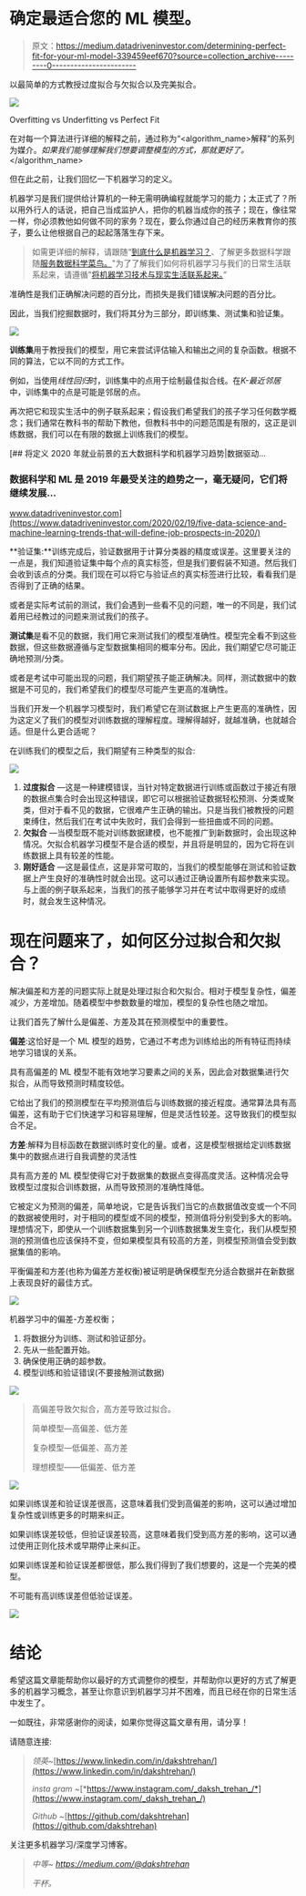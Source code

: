 # 确定最适合您的 ML 模型。

> 原文：<https://medium.datadriveninvestor.com/determining-perfect-fit-for-your-ml-model-339459eef670?source=collection_archive---------0----------------------->

以最简单的方式教授过度拟合与欠拟合以及完美拟合。

![](img/14ad86706a8cc7db7a127efa255af15e.png)

Overfitting vs Underfitting vs Perfect Fit

在对每一个算法进行详细的解释之前，通过称为“<algorithm_name>解释”的系列为媒介。*如果我们能够理解我们想要调整模型的方式，那就更好了。*</algorithm_name>

但在此之前，让我们回忆一下机器学习的定义。

机器学习是我们提供给计算机的一种无需明确编程就能学习的能力；太正式了？所以用外行人的话说，把自己当成监护人，把你的机器当成你的孩子；现在，像往常一样，你必须教他如何做不同的家务？现在，要么你通过自己的经历来教育你的孩子，要么让他根据自己的起起落落生存下来。

> 如需更详细的解释，请跟随“[到底什么是机器学习？](https://medium.com/machine-deep-learning/what-exactly-machine-learning-is-1746c9d151ed)、了解更多数据科学跟随[服务数据科学菜鸟。](https://medium.com/towards-artificial-intelligence/serving-data-science-to-a-rookie-b03af9ea99a2)"为了了解我们如何将机器学习与我们的日常生活联系起来，请遵循"[将机器学习技术与现实生活联系起来。](https://levelup.gitconnected.com/relating-machine-learning-techniques-to-real-life-4dafd626fdff)”

准确性是我们正确解决问题的百分比，而损失是我们错误解决问题的百分比。

因此，当我们挖掘数据时，我们将其分为三部分，即训练集、测试集和验证集。

![](img/5012ad0b4080d01978087c2528134681.png)

**训练集**用于教授我们的模型，用它来尝试评估输入和输出之间的复杂函数。根据不同的算法，它以不同的方式工作。

例如，当使用*线性回归*时，训练集中的点用于绘制最佳拟合线。在*K-最近邻居*中，训练集中的点是可能是邻居的点。

再次把它和现实生活中的例子联系起来；假设我们希望我们的孩子学习任何数学概念；我们通常在教科书的帮助下教他，但教科书中的问题范围是有限的，这正是训练数据，我们可以在有限的数据上训练我们的模型。

[](https://www.datadriveninvestor.com/2020/02/19/five-data-science-and-machine-learning-trends-that-will-define-job-prospects-in-2020/) [## 将定义 2020 年就业前景的五大数据科学和机器学习趋势|数据驱动…

### 数据科学和 ML 是 2019 年最受关注的趋势之一，毫无疑问，它们将继续发展…

www.datadriveninvestor.com](https://www.datadriveninvestor.com/2020/02/19/five-data-science-and-machine-learning-trends-that-will-define-job-prospects-in-2020/) 

**验证集:**训练完成后，验证数据用于计算分类器的精度或误差。这里要关注的一点是，我们知道验证集中每个点的真实标签，但是我们要假装不知道。然后我们会收到该点的分类。我们现在可以将它与验证点的真实标签进行比较，看看我们是否得到了正确的结果。

或者是实际考试前的测试，我们会遇到一些看不见的问题，唯一的不同是，我们试着用已经教过的问题来测试我们的孩子。

**测试集**是看不见的数据，我们用它来测试我们的模型准确性。模型完全看不到这些数据，但这些数据遵循与定型数据集相同的概率分布。因此，我们期望它尽可能正确地预测/分类。

或者是考试中可能出现的问题，我们期望孩子能正确解决。同样，测试数据中的数据是不可见的，我们希望我们的模型尽可能产生更高的准确性。

当我们开发一个机器学习模型时，我们希望它在测试数据上产生更高的准确性，因为这定义了我们的模型对训练数据的理解程度。理解得越好，就越准确，也就越合适。但是什么更合适呢？

在训练我们的模型之后，我们期望有三种类型的拟合:

![](img/041a370f44bbc6ee1cb83dec4dd7dc00.png)

1.  **过度拟合** —这是一种建模错误，当针对特定数据进行训练或函数过于接近有限的数据点集合时会出现这种错误，即它可以根据验证数据轻松预测、分类或聚类，但对于看不见的数据，它很难产生正确的输出。只是当我们被教授的问题束缚住，然后我们在考试中失败时，我们会得到一些扭曲或不同的问题。
2.  **欠拟合** —当模型既不能对训练数据建模，也不能推广到新数据时，会出现这种情况。欠拟合机器学习模型不是合适的模型，并且将是明显的，因为它将在训练数据上具有较差的性能。
3.  **刚好适合** —这是最佳点，这是非常可取的，当我们的模型能够在测试和验证数据上产生良好的准确性时就会出现。这可以通过正确设置所有超参数来实现。与上面的例子联系起来，当我们的孩子能够学习并在考试中取得更好的成绩时，就会发生这种情况。

# 现在问题来了，如何区分过拟合和欠拟合？

解决偏差和方差的问题实际上就是处理过拟合和欠拟合。相对于模型复杂性，偏差减少，方差增加。随着模型中参数数量的增加，模型的复杂性也随之增加。

让我们首先了解什么是偏差、方差及其在预测模型中的重要性。

**偏差**:这恰好是一个 ML 模型的趋势，它通过不考虑为训练给出的所有特征而持续地学习错误的关系。

具有高偏差的 ML 模型不能有效地学习要素之间的关系，因此会对数据集进行欠拟合，从而导致预测时精度较低。

它给出了我们的预测模型在平均预测值后与训练数据的接近程度。通常算法具有高偏差，这有助于它们快速学习和容易理解，但是灵活性较差。这导致我们的模型拟合不足。

**方差**:解释为目标函数在数据训练时变化的量。或者，这是模型根据给定训练数据集中的数据点进行自我调整的灵活性

具有高方差的 ML 模型使得它对于数据集的数据点变得高度灵活。这种情况会导致模型过度拟合训练数据，从而导致预测的准确性降低。

它被定义为预测的偏差，简单地说，它是告诉我们当它的点数据值改变或一个不同的数据被使用时，对于相同的模型或不同的模型，预测值将分别受到多大的影响。理想情况下，即使从一个训练数据集到另一个训练数据集发生变化，我们从模型预测的预测值也应该保持不变，但如果模型具有较高的方差，则模型预测值会受到数据集值的影响。

平衡偏差和方差(也称为偏差方差权衡)被证明是确保模型充分适合数据并在新数据上表现良好的最佳方式。

![](img/13c4de8f781e623f158595858d6e9060.png)

机器学习中的偏差-方差权衡；

1.  将数据分为训练、测试和验证部分。
2.  先从一些配置开始。
3.  确保使用正确的超参数。
4.  模型训练和验证错误(不要接触测试数据)

![](img/6db562972df57754e12d6188c5a98ccf.png)

> 高偏差导致欠拟合，高方差导致过拟合。
> 
> 简单模型—高偏差、低方差
> 
> 复杂模型—低偏差、高方差
> 
> 理想模型——低偏差、低方差

![](img/45e64266c8f936f65a5fc11d66f5dfa9.png)

如果训练误差和验证误差很高，这意味着我们受到高偏差的影响，这可以通过增加复杂性或训练更多的时期来纠正。

如果训练误差较低，但验证误差较高，这意味着我们受到高方差的影响，这可以通过使用正则化技术或早期停止来纠正。

如果训练误差和验证误差都很低，那么我们得到了我们想要的，这是一个完美的模型。

不可能有高训练误差但低验证误差。

![](img/98ec4a9c340ab8429f8bde3a03ebfcfc.png)

# 结论

希望这篇文章能帮助你以最好的方式调整你的模型，并帮助你以更好的方式了解更多的机器学习概念，甚至让你意识到机器学习并不困难，而且已经在你的日常生活中发生了。

一如既往，非常感谢你的阅读，如果你觉得这篇文章有用，请分享！

请随意连接:

> *领英~*[https://www.linkedin.com/in/dakshtrehan/](https://www.linkedin.com/in/dakshtrehan/)
> 
> *insta gram ~*[*https://www.instagram.com/_daksh_trehan_/*](https://www.instagram.com/_daksh_trehan_/)
> 
> *Github ~*[https://github.com/dakshtrehan](https://github.com/dakshtrehan)

关注更多机器学习/深度学习博客。

> *中等~ https://medium.com/@dakshtrehan*
> 
> *干杯。*
